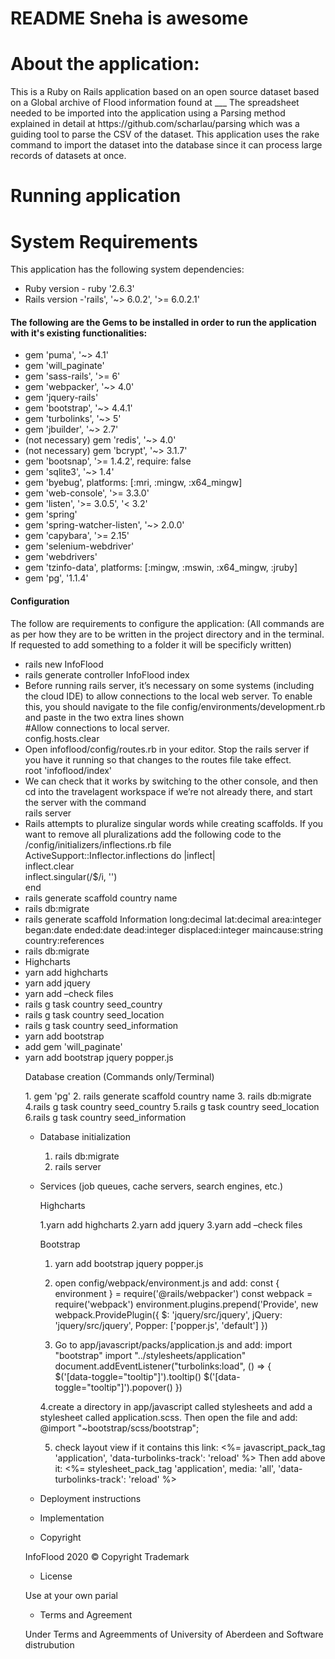 # README Sneha is awesome

<h1>About the application:</h1>
<p>This is a Ruby on Rails application based on an open source dataset based on a Global archive of Flood information found at ___
The spreadsheet needed to be imported into the application using a Parsing method explained in detail at https://github.com/scharlau/parsing which was a guiding tool to parse the CSV of the dataset. This application uses the rake command to import the dataset into the database since it can process large records of datasets at once. </p>

<h1>Running application </h1>
<p> </p>

<h1> </h1>
<h1> System Requirements </h1>
<p> This application has the following system dependencies:</p>
<ul>
	<li>Ruby version  - ruby '2.6.3' </li>
	<li>Rails version -'rails', '~> 6.0.2', '>= 6.0.2.1' </li>
</ul>
   
<h4>The following are the Gems to be installed in order to run the application with it's existing functionalities: </h4>
<ul>
	<li> gem 'puma', '~> 4.1' </li>
	<li> gem 'will_paginate' </li>
	<li> gem 'sass-rails', '>= 6' </li>
	<li> gem 'webpacker', '~> 4.0' </li>
	<li> gem 'jquery-rails' </li>
	<li> gem 'bootstrap', '~> 4.4.1' </li>
	<li> gem 'turbolinks', '~> 5' </li>
	<li> gem 'jbuilder', '~> 2.7' </li>
	<li> (not necessary) gem 'redis', '~> 4.0' </li>
	<li> (not necessary) gem 'bcrypt', '~> 3.1.7' </li>
	<li> gem 'bootsnap', '>= 1.4.2', require: false </li>
	<li> gem 'sqlite3', '~> 1.4' </li>
	<li> gem 'byebug', platforms: [:mri, :mingw, :x64_mingw] </li>
	<li> gem 'web-console', '>= 3.3.0' </li>
	<li> gem 'listen', '>= 3.0.5', '< 3.2' </li>
	<li> gem 'spring' </li>
	<li> gem 'spring-watcher-listen', '~> 2.0.0' </li>
	<li> gem 'capybara', '>= 2.15' </li>
	<li> gem 'selenium-webdriver' </li>
	<li> gem 'webdrivers' </li>
	<li> gem 'tzinfo-data', platforms: [:mingw, :mswin, :x64_mingw, :jruby] </li>
	<li> gem 'pg', '1.1.4' </li>
</ul>	
    
<h4>Configuration </h4>    
<p>The follow are requirements to configure the application:  (All commands are as per how they are to be written in the project directory and in the terminal. If requested to add something to a folder it will be specificly written)
<ul>
	<li> rails new InfoFlood </li>
	<li> rails generate controller InfoFlood index </li>
	<li> Before running rails server, it’s necessary on some systems (including the cloud IDE) to allow connections to the local web server. To enable this, you should navigate to the file config/environments/development.rb and paste in the two extra lines shown <br/>
  #Allow connections to local server. <br/>
 config.hosts.clear </li>
  	<li>Open infoflood/config/routes.rb in your editor. Stop the rails server if you have it running so that changes to the routes file take effect. <br/>
	  root 'infoflood/index' </li>
  	<li>We can check that it works by switching to the other console, and then cd into the travelagent workspace if we’re not already there, and start the server with the command <br/>
		rails server </li>
        <li>Rails attempts to pluralize singular words while creating scaffolds. If you want to remove all pluralizations add the following code to the /config/initializers/inflections.rb file <br/>
ActiveSupport::Inflector.inflections do |inflect| <br/>
  inflect.clear <br/>
inflect.singular(/$/i, '') <br/>
		end </li>
	<li>rails generate scaffold country name </li>
	<li>rails db:migrate</li>
  	<li>rails generate scaffold Information long:decimal lat:decimal area:integer began:date ended:date dead:integer displaced:integer maincause:string country:references</li>
	<li>rails db:migrate</li>
	<li>Highcharts </li>
	<li>yarn add highcharts </li>
	<li>yarn add jquery</li>
	<li>yarn add –check files</li>
	<li>rails g task country seed_country</li>
	<li>rails g task country seed_location</li>
	<li>rails g task country seed_information</li>
	<li>yarn add bootstrap</li>
	<li>add gem 'will_paginate' </li>
	<li>yarn add bootstrap jquery popper.js</li>

<p> Database creation (Commands only/Terminal) </p>
  1. gem 'pg'  
  2. rails generate scaffold country name
  3. rails db:migrate
  4.rails g task country seed_country
  5.rails g task country seed_location
  6.rails g task country seed_information

* Database initialization
  1. rails db:migrate
  2. rails server

* Services (job queues, cache servers, search engines, etc.)

    Highcharts
    
    1.yarn add highcharts
    2.yarn add jquery
    3.yarn add –check files
    
    Bootstrap
    
    1. yarn add bootstrap jquery popper.js
    2. open config/webpack/environment.js and add:
const { environment } = require('@rails/webpacker')
const webpack = require('webpack')
	environment.plugins.prepend('Provide',
new webpack.ProvidePlugin({
$: 'jquery/src/jquery',
jQuery: 'jquery/src/jquery',
Popper: ['popper.js', 'default']
})

   3. Go to app/javascript/packs/application.js and add:
import "bootstrap"
import "../stylesheets/application"
document.addEventListener("turbolinks:load", () => {    
    $('[data-toggle="tooltip"]').tooltip()
    $('[data-toggle="tooltip"]').popover()
})

   4.create a directory in app/javascript called stylesheets and add a stylesheet called application.scss. Then open the file and add:
@import "~bootstrap/scss/bootstrap";

   5. check layout view if it contains this link:
<%= javascript_pack_tag 'application', 'data-turbolinks-track': 'reload' %>
Then add above it:
<%= stylesheet_pack_tag 'application', media: 'all', 'data-turbolinks-track': 'reload' %>

* Deployment instructions

* Implementation

* Copyright

InfoFlood 2020 © Copyright Trademark

* License

Use at your own parial

* Terms and Agreement

Under Terms and Agreemments of University of Aberdeen and Software distrubution
